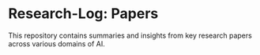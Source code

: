 
# Research-Log: Papers

This repository contains summaries and insights from key research papers across various domains of AI.
